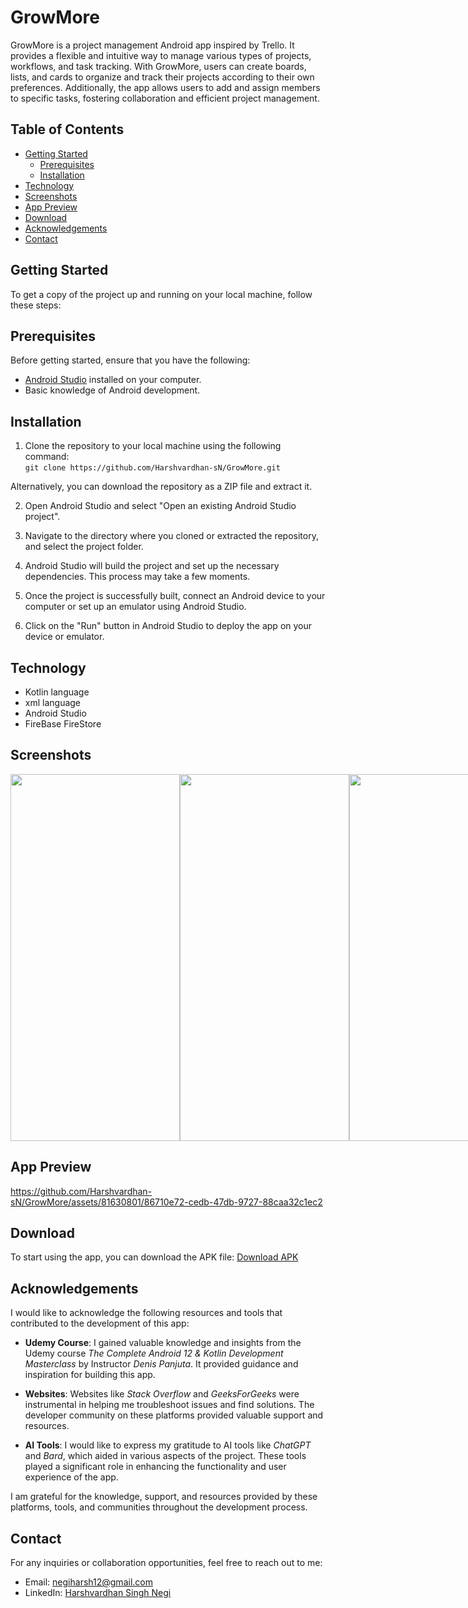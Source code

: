 # GrowMore

GrowMore is a project management Android app inspired by Trello. It provides a flexible and intuitive way to manage various types of projects, workflows, and task tracking. With GrowMore, users can create boards, lists, and cards to organize and track their projects according to their own preferences. Additionally, the app allows users to add and assign members to specific tasks, fostering collaboration and efficient project management.

## Table of Contents

- [Getting Started](#getting-started)
  - [Prerequisites](#prerequisites)
  - [Installation](#installation)
- [Technology](#technology)
- [Screenshots](#screenshots)
- [App Preview](#app-preview)
- [Download](#download)
- [Acknowledgements](#acknowledgements)
- [Contact](#contact)

## Getting Started

To get a copy of the project up and running on your local machine, follow these steps:

## Prerequisites

Before getting started, ensure that you have the following:

- [Android Studio](https://developer.android.com/studio) installed on your computer.
- Basic knowledge of Android development.

## Installation 

1. Clone the repository to your local machine using the following command: <br>
```git clone https://github.com/Harshvardhan-sN/GrowMore.git```

Alternatively, you can download the repository as a ZIP file and extract it.

2. Open Android Studio and select "Open an existing Android Studio project".

3. Navigate to the directory where you cloned or extracted the repository, and select the project folder.

4. Android Studio will build the project and set up the necessary dependencies. This process may take a few moments.

5. Once the project is successfully built, connect an Android device to your computer or set up an emulator using Android Studio.

6. Click on the "Run" button in Android Studio to deploy the app on your device or emulator.

## Technology
- Kotlin language
- xml language
- Android Studio
- FireBase FireStore

## Screenshots

<div style="display: flex;">
  <img src="https://github.com/Harshvardhan-sN/GrowMore/blob/main/screenshots/intro.jpg" width="271" height="587"> 
  <img src="https://github.com/Harshvardhan-sN/GrowMore/blob/main/screenshots/splash.jpg" width="271" height="587">
  <img src="https://github.com/Harshvardhan-sN/GrowMore/blob/main/screenshots/1.jpg" width="271" height="587"> 
  <img src="https://github.com/Harshvardhan-sN/GrowMore/blob/main/screenshots/2.jpg" width="271" height="587"> 
  <img src="https://github.com/Harshvardhan-sN/GrowMore/blob/main/screenshots/3.jpg" width="271" height="587"> 
</div>

## App Preview

https://github.com/Harshvardhan-sN/GrowMore/assets/81630801/86710e72-cedb-47db-9727-88caa32c1ec2

## Download
To start using the app, you can download the APK file: <a href="https://drive.google.com/file/d/1s6xgx_nmLq9MR-F-9rdiO423NQuTA_fJ/view?usp=drive_link" target="_blank">Download APK</a>

## Acknowledgements

I would like to acknowledge the following resources and tools that contributed to the development of this app:

- **Udemy Course**: I gained valuable knowledge and insights from the Udemy course *The Complete Android 12 & Kotlin Development Masterclass* by Instructor *Denis Panjuta*. It provided guidance and inspiration for building this app.

- **Websites**: Websites like _Stack Overflow_ and _GeeksForGeeks_ were instrumental in helping me troubleshoot issues and find solutions. The developer community on these platforms provided valuable support and resources.

- **AI Tools**: I would like to express my gratitude to AI tools like _ChatGPT_ and _Bard_, which aided in various aspects of the project. These tools played a significant role in enhancing the functionality and user experience of the app.

I am grateful for the knowledge, support, and resources provided by these platforms, tools, and communities throughout the development process.

## Contact

For any inquiries or collaboration opportunities, feel free to reach out to me:

- Email: negiharsh12@gmail.com
- LinkedIn: [Harshvardhan Singh Negi](https://www.linkedin.com/in/harshvardhan-singh-negi-100b2a197/)
